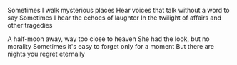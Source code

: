 Sometimes I walk mysterious places
Hear voices that talk without a word to say
Sometimes I hear the echoes of laughter
In the twilight of affairs and other tragedies

A half-moon away, way too close to heaven
She had the look, but no morality
Sometimes it's easy to forget only for a moment
But there are nights you regret eternally